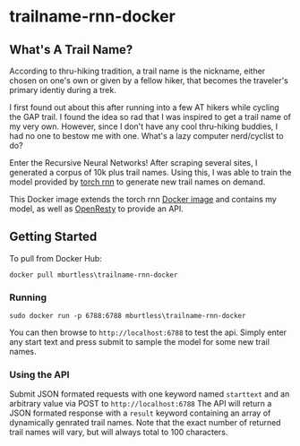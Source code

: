 # trailname-rnn-docker

## What's A Trail Name?

According to thru-hiking tradition, a trail name is the nickname, either chosen on one's own or given by a fellow hiker, that becomes the traveler's primary identiy during a trek.

I first found out about this after running into a few AT hikers while cycling the GAP trail.  I found the idea so rad that I was inspired to get a trail name of my very own.  However, since I don't have any cool thru-hiking buddies, I had no one to bestow me with one.  What's a lazy computer nerd/cyclist to do?

Enter the Recursive Neural Networks!  After scraping several sites, I generated a corpus of 10k plus trail names.  Using this, I was able to train the model provided by [torch rnn](https://github.com/jcjohnson/torch-rnn) to generate new trail names on demand.

This Docker image extends the torch rnn [Docker image](https://github.com/crisbal/docker-torch-rnn) and contains my model, as well as [OpenResty](https://openresty.org/en/) to provide an API.

## Getting Started

To pull from Docker Hub:
```
docker pull mburtless\trailname-rnn-docker
```

### Running

```
sudo docker run -p 6788:6788 mburtless\trailname-rnn-docker
```

You can then browse to ```http://localhost:6788``` to test the api.  Simply enter any start text and press submit to sample the model for some new trail names.

### Using the API

Submit JSON formated requests with one keyword named ```starttext``` and an arbitrary value via POST to ```http://localhost:6788``` The API will return a JSON formated response with a ```result``` keyword containing an array of dynamically genrated trail names.  Note that the exact number of returned trail names will vary, but will always total to 100 characters.

